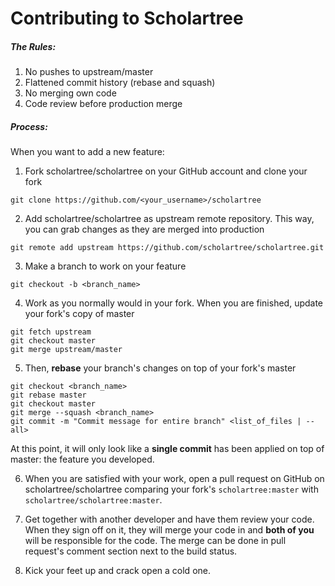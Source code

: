# Contributing to Scholartree

##### The Rules:
1. No pushes to upstream/master
2. Flattened commit history (rebase and squash)
3. No merging own code
4. Code review before production merge

##### Process:
When you want to add a new feature:

1) Fork scholartree/scholartree on your GitHub account and clone your fork
```
git clone https://github.com/<your_username>/scholartree
```

2) Add scholartree/scholartree as upstream remote repository.  This way, you can
grab changes as they are merged into production
```
git remote add upstream https://github.com/scholartree/scholartree.git
```

3) Make a branch to work on your feature
```
git checkout -b <branch_name>
```

4) Work as you normally would in your fork.  When you are finished, update your fork's copy of master
```
git fetch upstream
git checkout master
git merge upstream/master
```

5) Then, **rebase** your branch's changes on top of your fork's master
```
git checkout <branch_name>
git rebase master
git checkout master
git merge --squash <branch_name>
git commit -m "Commit message for entire branch" <list_of_files | --all>
```

At this point, it will only look like a **single commit** has been applied on top of
master: the feature you developed.

6) When you are satisfied with your work, open a pull request on GitHub on scholartree/scholartree comparing your fork's `scholartree:master` with `scholartree/scholartree:master`.

7) Get together with another developer and have them review your code.  When they sign off on it, they will merge your code in and **both of you** will be responsible for the code.  The merge can be done in pull request's comment section next to the build status.

8) Kick your feet up and crack open a cold one.
